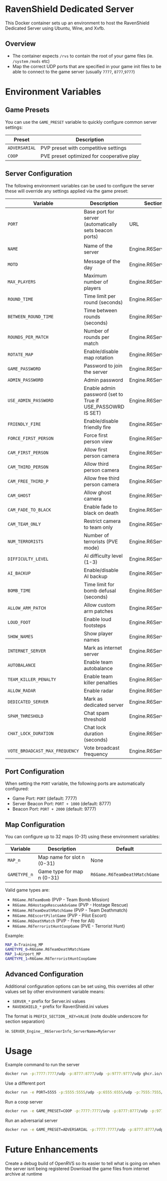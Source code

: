 # RavenShield Dedicated Server

This Docker container sets up an environment to host the RavenShield Dedicated Server using Ubuntu, Wine, and Xvfb.

## Overview
- The container expects `/rvs` to contain the root of your game files (ie. `/system` `/mods` etc)
- Map the correct UDP ports that are specified in your game init files to be able to connect to the game server (usually `7777`, `8777`,`9777`)

# Environment Variables

## Game Presets
You can use the `GAME_PRESET` variable to quickly configure common server settings:

| Preset | Description |
|--------|-------------|
| `ADVERSARIAL` | PVP preset with competitive settings |
| `COOP` | PVE preset optimized for cooperative play |

## Server Configuration
The following environment variables can be used to configure the server these will override any settings applied via the game preset:

| Variable | Description | Section | Key | Default |
|----------|-------------|---------|-----|---------|
| `PORT` | Base port for server (automatically sets beacon ports) | URL | Port | `7777` |
| `NAME` | Name of the server | Engine.R6ServerInfo | ServerName | `Raven Shield ADVER` |
| `MOTD` | Message of the day | Engine.R6ServerInfo | MOTD | ` ` |
| `MAX_PLAYERS` | Maximum number of players | Engine.R6ServerInfo | MaxPlayers | `16` |
| `ROUND_TIME` | Time limit per round (seconds) | Engine.R6ServerInfo | RoundTime | `240` |
| `BETWEEN_ROUND_TIME` | Time between rounds (seconds) | Engine.R6ServerInfo | BetweenRoundTime | `45` |
| `ROUNDS_PER_MATCH` | Number of rounds per match | Engine.R6ServerInfo | RoundsPerMatch | `10` |
| `ROTATE_MAP` | Enable/disable map rotation | Engine.R6ServerInfo | RotateMap | `True` |
| `GAME_PASSWORD` | Password to join the server | Engine.R6ServerInfo | GamePassword | ` ` |
| `ADMIN_PASSWORD` | Admin password | Engine.R6ServerInfo | AdminPassword | ` ` |
| `USE_ADMIN_PASSWORD` | Enable admin password (set to True if USE_PASSOWRD IS SET)| Engine.R6ServerInfo | UseAdminPassword | `False` |
| `FRIENDLY_FIRE` | Enable/disable friendly fire | Engine.R6ServerInfo | FriendlyFire | `True` |
| `FORCE_FIRST_PERSON` | Force first person view | Engine.R6ServerInfo | ForceFPersonWeapon | `True` |
| `CAM_FIRST_PERSON` | Allow first person camera | Engine.R6ServerInfo | CamFirstPerson | `True` |
| `CAM_THIRD_PERSON` | Allow third person camera | Engine.R6ServerInfo | CamThirdPerson | `True` |
| `CAM_FREE_THIRD_P` | Allow free third person camera | Engine.R6ServerInfo | CamFreeThirdP | `True` |
| `CAM_GHOST` | Allow ghost camera | Engine.R6ServerInfo | CamGhost | `True` |
| `CAM_FADE_TO_BLACK` | Enable fade to black on death | Engine.R6ServerInfo | CamFadeToBlack | `False` |
| `CAM_TEAM_ONLY` | Restrict camera to team only | Engine.R6ServerInfo | CamTeamOnly | `True` |
| `NUM_TERRORISTS` | Number of terrorists (PVE mode) | Engine.R6ServerInfo | NbTerro | `0` |
| `DIFFICULTY_LEVEL` | AI difficulty level (1-3) | Engine.R6ServerInfo | DiffLevel | `2` |
| `AI_BACKUP` | Enable/disable AI backup | Engine.R6ServerInfo | AIBkp | `False` |
| `BOMB_TIME` | Time limit for bomb defusal (seconds) | Engine.R6ServerInfo | BombTime | `45` |
| `ALLOW_ARM_PATCH` | Allow custom arm patches | Engine.R6ServerInfo | AllowArmPatch | `True` |
| `LOUD_FOOT` | Enable loud footsteps | Engine.R6ServerInfo | LoudFoot | `True` |
| `SHOW_NAMES` | Show player names | Engine.R6ServerInfo | ShowNames | `True` |
| `INTERNET_SERVER` | Mark as internet server | Engine.R6ServerInfo | InternetServer | `True` |
| `AUTOBALANCE` | Enable team autobalance | Engine.R6ServerInfo | Autobalance | `True` |
| `TEAM_KILLER_PENALTY` | Enable team killer penalties | Engine.R6ServerInfo | TeamKillerPenalty | `True` |
| `ALLOW_RADAR` | Enable radar | Engine.R6ServerInfo | AllowRadar | `True` |
| `DEDICATED_SERVER` | Mark as dedicated server | Engine.R6ServerInfo | DedicatedServer | `True` |
| `SPAM_THRESHOLD` | Chat spam threshold | Engine.R6ServerInfo | SpamThreshold | `4` |
| `CHAT_LOCK_DURATION` | Chat lock duration (seconds) | Engine.R6ServerInfo | ChatLockDuration | `30` |
| `VOTE_BROADCAST_MAX_FREQUENCY` | Vote broadcast frequency | Engine.R6ServerInfo | VoteBroadcastMaxFrequency | `30` |

## Port Configuration
When setting the `PORT` variable, the following ports are automatically configured:
- Game Port: `PORT` (default: 7777)
- Server Beacon Port: `PORT + 1000` (default: 8777)
- Beacon Port: `PORT + 2000` (default: 9777)

## Map Configuration
You can configure up to 32 maps (0-31) using these environment variables:

| Variable | Description | Default |
|----------|-------------|---------|
| `MAP_n` | Map name for slot n (0-31) | None |
| `GAMETYPE_n` | Game type for map n (0-31) | `R6Game.R6TeamDeathMatchGame` |

Valid game types are:
- `R6Game.R6TeamBomb` (PVP - Team Bomb Mission)
- `R6Game.R6HostageRescueAdvGame` (PVP - Hostage Rescue)
- `R6Game.R6TeamDeathMatchGame` (PVP - Team Deathmatch)
- `R6Game.R6EscortPilotGame` (PVP - Pilot Escort)
- `R6Game.R6DeathMatch` (PVP - Free for All)
- `R6Game.R6TerroristHuntCoopGame` (PVE - Terrorist Hunt)

Example:
```sh
MAP_0=Training_MP
GAMETYPE_0=R6Game.R6TeamDeathMatchGame
MAP_1=Airport_MP
GAMETYPE_1=R6Game.R6TerroristHuntCoopGame
```

## Advanced Configuration
Additional configuration options can be set using, this overrides all other values set by other environment variable means:
- `SERVER_*` prefix for Server.ini values
- `RAVENSHIELD_*` prefix for RavenShield.ini values

The format is `PREFIX_SECTION__KEY=VALUE` (note double underscore for section separation)

ie. `SERVER_Engine__R6ServerInfo_ServerName=MyServer`

# Usage
Example command to run the server

```sh 
docker run -p:7777:7777/udp -p:8777:8777/udp -p:9777:9777/udp ghcr.io/danpowell88/ravenshield_dedicatedserver
```

Use a different port
```sh
docker run -e PORT=5555 -p:5555:5555/udp -p:6555:6555/udp -p:7555:7555/udp ghcr.io/danpowell88/ravenshield_dedicatedserver
```

Run a coop server
```sh
docker run -e GAME_PRESET=COOP -p:7777:7777/udp -p:8777:8777/udp -p:9777:9777/udp ghcr.io/danpowell88/ravenshield_dedicatedserver
```

Run an adversarial server
```sh
docker run -e GAME_PRESET=ADVERSARIAL -p:7777:7777/udp -p:8777:8777/udp -p:9777:9777/udp ghcr.io/danpowell88/ravenshield_dedicatedserver
```

# Future Enhancements
Create a debug build of OpenRVS so its easier to tell what is going on when the server isnt being registered
Download the game files from internet archive at runtime